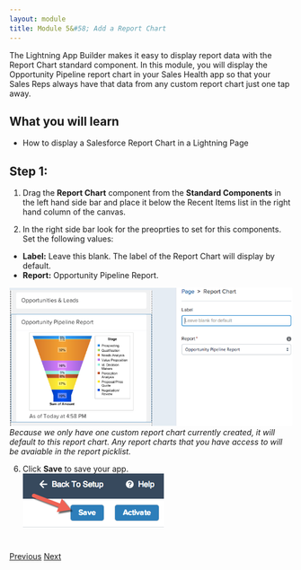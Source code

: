 ```yaml
---
layout: module
title: Module 5&#58; Add a Report Chart
---
```

The Lightning App Builder makes it easy to display report data with the Report Chart standard component. In this module, you will display the Opportunity Pipeline report chart in your Sales Health app so that your Sales Reps always have that data from any custom report chart just one tap away.


## What you will learn
- How to display a Salesforce Report Chart in a Lightning Page


## Step 1:

1. Drag the **Report Chart** component from the **Standard Components** in the left hand side bar and place it below the Recent Items list in the right hand column of the canvas. 

3. In the right side bar look for the preoprties to set for this components. Set the following values: 
  - **Label:** Leave this blank. The label of the Report Chart will display by default.
  - **Report:** Opportunity Pipeline Report. 

![](images/addchart.png)
*Because we only have one custom report chart currently created, it will default to this report chart. Any report charts that you have access to will be avaiable in the report picklist.*

6. Click **Save** to save your app.  
![](images/saveapp.png)


<div class="row" style="margin-top:40px;">
<div class="col-sm-12">
<a href="create-lightning-application.html" class="btn btn-default"><i class="glyphicon glyphicon-chevron-left"></i> Previous</a>
<a href="create-searchbar-component.html" class="btn btn-default pull-right">Next <i class="glyphicon glyphicon-chevron-right"></i></a>
</div>
</div>
